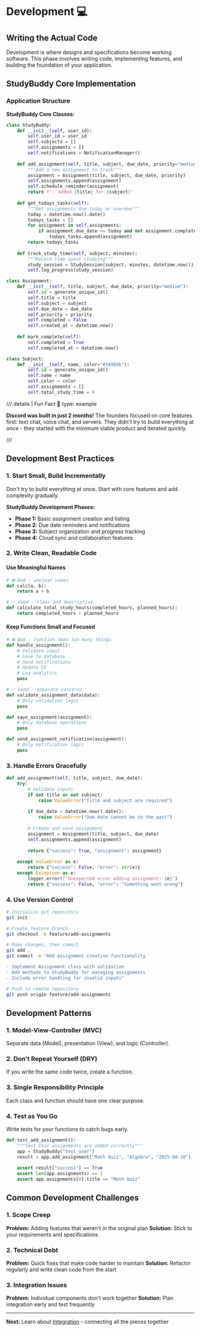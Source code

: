 # Development 💻

## Writing the Actual Code

Development is where designs and specifications become working software. This phase involves writing code, implementing features, and building the foundation of your application.

## StudyBuddy Core Implementation

### Application Structure

**StudyBuddy Core Classes:**

```python
class StudyBuddy:
    def __init__(self, user_id):
        self.user_id = user_id
        self.subjects = []
        self.assignments = []
        self.notifications = NotificationManager()
    
    def add_assignment(self, title, subject, due_date, priority="medium"):
        """Add a new assignment to track"""
        assignment = Assignment(title, subject, due_date, priority)
        self.assignments.append(assignment)
        self.schedule_reminder(assignment)
        return f"✅ Added {title} for {subject}"
    
    def get_todays_tasks(self):
        """Get assignments due today or overdue"""
        today = datetime.now().date()
        todays_tasks = []
        for assignment in self.assignments:
            if assignment.due_date <= today and not assignment.completed:
                todays_tasks.append(assignment)
        return todays_tasks
    
    def track_study_time(self, subject, minutes):
        """Record time spent studying"""
        study_session = StudySession(subject, minutes, datetime.now())
        self.log_progress(study_session)

class Assignment:
    def __init__(self, title, subject, due_date, priority="medium"):
        self.id = generate_unique_id()
        self.title = title
        self.subject = subject
        self.due_date = due_date
        self.priority = priority
        self.completed = False
        self.created_at = datetime.now()
    
    def mark_complete(self):
        self.completed = True
        self.completed_at = datetime.now()

class Subject:
    def __init__(self, name, color="#3498db"):
        self.id = generate_unique_id()
        self.name = name
        self.color = color
        self.assignments = []
        self.total_study_time = 0
```

/// details | Fun Fact 🚀
    type: example

**Discord was built in just 2 months!** The founders focused on core features first: text chat, voice chat, and servers. They didn't try to build everything at once - they started with the minimum viable product and iterated quickly.

///

## Development Best Practices

### 1. Start Small, Build Incrementally
Don't try to build everything at once. Start with core features and add complexity gradually.

**StudyBuddy Development Phases:**
- **Phase 1:** Basic assignment creation and listing
- **Phase 2:** Due date reminders and notifications  
- **Phase 3:** Subject organization and progress tracking
- **Phase 4:** Cloud sync and collaboration features

### 2. Write Clean, Readable Code

#### Use Meaningful Names
```python
# ❌ Bad - unclear names
def calc(a, b):
    return a + b

# ✅ Good - clear and descriptive
def calculate_total_study_hours(completed_hours, planned_hours):
    return completed_hours + planned_hours
```

#### Keep Functions Small and Focused
```python
# ❌ Bad - function does too many things
def handle_assignment():
    # Validate input
    # Save to database  
    # Send notifications
    # Update UI
    # Log analytics
    pass

# ✅ Good - separate concerns
def validate_assignment_data(data):
    # Only validation logic
    pass

def save_assignment(assignment):
    # Only database operations
    pass

def send_assignment_notification(assignment):
    # Only notification logic
    pass
```

### 3. Handle Errors Gracefully

```python
def add_assignment(self, title, subject, due_date):
    try:
        # Validate inputs
        if not title or not subject:
            raise ValueError("Title and subject are required")
        
        if due_date < datetime.now().date():
            raise ValueError("Due date cannot be in the past")
        
        # Create and save assignment
        assignment = Assignment(title, subject, due_date)
        self.assignments.append(assignment)
        
        return {"success": True, "assignment": assignment}
        
    except ValueError as e:
        return {"success": False, "error": str(e)}
    except Exception as e:
        logger.error(f"Unexpected error adding assignment: {e}")
        return {"success": False, "error": "Something went wrong"}
```

### 4. Use Version Control

```bash
# Initialize git repository
git init

# Create feature branch
git checkout -b feature/add-assignments

# Make changes, then commit
git add .
git commit -m "Add assignment creation functionality

- Implement Assignment class with validation
- Add methods to StudyBuddy for managing assignments  
- Include error handling for invalid inputs"

# Push to remote repository
git push origin feature/add-assignments
```

## Development Patterns

### 1. Model-View-Controller (MVC)
Separate data (Model), presentation (View), and logic (Controller).

### 2. Don't Repeat Yourself (DRY)
If you write the same code twice, create a function.

### 3. Single Responsibility Principle
Each class and function should have one clear purpose.

### 4. Test as You Go
Write tests for your functions to catch bugs early.

```python
def test_add_assignment():
    """Test that assignments are added correctly"""
    app = StudyBuddy("test_user")
    result = app.add_assignment("Math Quiz", "Algebra", "2025-08-10")
    
    assert result["success"] == True
    assert len(app.assignments) == 1
    assert app.assignments[0].title == "Math Quiz"
```

## Common Development Challenges

### 1. Scope Creep
**Problem:** Adding features that weren't in the original plan
**Solution:** Stick to your requirements and specifications

### 2. Technical Debt
**Problem:** Quick fixes that make code harder to maintain
**Solution:** Refactor regularly and write clean code from the start

### 3. Integration Issues
**Problem:** Individual components don't work together
**Solution:** Plan integration early and test frequently

---

**Next:** Learn about [Integration](integration.md) - connecting all the pieces together
